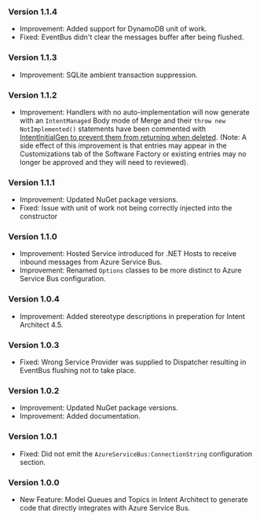 ### Version 1.1.4

- Improvement: Added support for DynamoDB unit of work.
- Fixed: EventBus didn't clear the messages buffer after being flushed.

### Version 1.1.3

- Improvement: SQLite ambient transaction suppression.

### Version 1.1.2

- Improvement: Handlers with no auto-implementation will now generate with an `IntentManaged` Body mode of Merge and their `throw new NotImplemented()` statements have been commented with [IntentInitialGen to prevent them from returning when deleted](https://docs.intentarchitect.com/articles/application-development/code-management/code-management-csharp/code-management-csharp.html#the--intentinitialgen-instruction). (Note: A side effect of this improvement is that entries may appear in the Customizations tab of the Software Factory or existing entries may no longer be approved and they will need to reviewed).

### Version 1.1.1

- Improvement: Updated NuGet package versions.
- Fixed: Issue with unit of work not being correctly injected into the constructor

### Version 1.1.0

- Improvement: Hosted Service introduced for .NET Hosts to receive inbound messages from Azure Service Bus.
- Improvement: Renamed `Options` classes to be more distinct to Azure Service Bus configuration.

### Version 1.0.4

- Improvement: Added stereotype descriptions in preperation for Intent Architect 4.5. 

### Version 1.0.3

- Fixed: Wrong Service Provider was supplied to Dispatcher resulting in EventBus flushing not to take place.

### Version 1.0.2

- Improvement: Updated NuGet package versions.
- Improvement: Added documentation.

### Version 1.0.1

- Fixed: Did not emit the `AzureServiceBus:ConnectionString` configuration section.

### Version 1.0.0

- New Feature: Model Queues and Topics in Intent Architect to generate code that directly integrates with Azure Service Bus.
